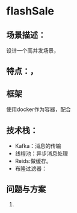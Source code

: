 # flashSale
## 场景描述：
设计一个高并发场景，
## 特点：，
## 框架
使用docker作为容器，配合
## 技术栈：
- Kafka：消息的传输
- 线程池：异步消息处理
- Reids:做缓存。
- 布隆过滤器：
## 问题与方案
1. 



